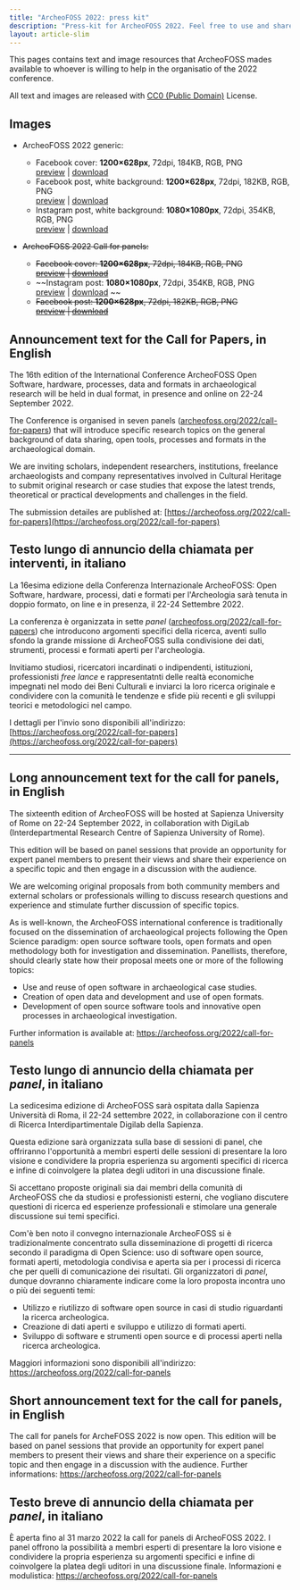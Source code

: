 ```yaml
---
title: "ArcheoFOSS 2022: press kit"
description: "Press-kit for ArcheoFOSS 2022. Feel free to use and share."
layout: article-slim
---
```


This pages contains text and image resources that ArcheoFOSS mades available to whoever is willing to help in the organisatio of the 2022 conference.

All text and images are released with [CC0 (Public Domain)](https://creativecommons.org/share-your-work/public-domain/cc0/) License.

## Images

- ArcheoFOSS 2022 generic:
    - Facebook cover: **1200×628px**, 72dpi, 184KB, RGB, PNG  
    <a data-fancybox="presskit" href="af_cover_fb.png">preview</a> | [download](af_cover_fb.png)
    - Facebook post, white background: **1200×628px**, 72dpi, 182KB, RGB, PNG  
    <a data-fancybox="presskit" href="af_fb_post.png">preview</a> | [download](af_fb_post.png)
    - Instagram post, white background: **1080×1080px**, 72dpi, 354KB, RGB, PNG  
    <a data-fancybox="presskit" href="af_ig_post.png">preview</a> | [download](af_ig_post.png)

- ~~ArcheoFOSS 2022 Call for panels:~~
    - ~~Facebook cover: **1200×628px**, 72dpi, 184KB, RGB, PNG  
    <a data-fancybox="presskit" href="af_cover_fb_call_for_panels.png">preview</a> | [download](af_cover_fb_call_for_panels.png)~~
    - ~~Instagram post: **1080×1080px**, 72dpi, 354KB, RGB, PNG  
    <a data-fancybox="presskit" href="af_ig_post_call_for_panels.png">preview</a> | [download](af_ig_post_call_for_panels.png) ~~
    - ~~Facebook post: **1200×628px**, 72dpi, 182KB, RGB, PNG  
    <a data-fancybox="presskit" href="af_fb_post_call_for_panels.png">preview</a> | [download](af_fb_post_call_for_panels.png)~~

## Announcement text for the Call for Papers, in English

The 16th edition of the International Conference ArcheoFOSS Open Software, hardware, processes, data and formats in archaeological research will be held in dual format, in presence and online on 22-24 September 2022.

The Conference is organised in seven panels ([archeofoss.org/2022/call-for-papers](https://archeofoss.org/2022/call-for-papers)) that will introduce specific research topics on the general background of data sharing, open tools, processes and formats in the archaeological domain.

We are inviting scholars, independent researchers, institutions, freelance archaeologists and company representatives involved in Cultural Heritage to submit original research or case studies that expose the latest trends, theoretical or practical developments and challenges in the field.

The submission detailes are published at: [https://archeofoss.org/2022/call-for-papers](https://archeofoss.org/2022/call-for-papers)


## Testo lungo di annuncio della chiamata per interventi, in italiano
La 16esima edizione della Conferenza Internazionale ArcheoFOSS: Open Software, hardware, processi, dati e formati per l'Archeologia sarà tenuta in doppio formato, on line e in presenza, il 22-24 Settembre 2022.

La conferenza è organizzata in sette _panel_ ([archeofoss.org/2022/call-for-papers](https://archeofoss.org/2022/call-for-papers)) che introducono argomenti specifici della ricerca, aventi sullo sfondo la grande missione di ArcheoFOSS sulla condivisione dei dati, strumenti, processi e formati aperti per l'archeologia.

Invitiamo studiosi, ricercatori incardinati o indipendenti, istituzioni, professionisti _free lance_ e rappresentatnti delle realtà economiche impegnati nel modo dei Beni Culturali e inviarci la loro ricerca originale e condividere con la comunità le tendenze e sfide più recenti e gli sviluppi teorici e metodologici nel campo.

I dettagli per l'invio sono disponibili all'indirizzo: [https://archeofoss.org/2022/call-for-papers](https://archeofoss.org/2022/call-for-papers)

---

## Long announcement text for the call for panels, in English

The sixteenth edition of ArcheoFOSS will be hosted at Sapienza University of Rome on 22-24 September 2022, in collaboration with DigiLab (Interdepartmental Research Centre of Sapienza University of Rome).

This edition will be based on panel sessions that provide an opportunity for expert panel members to present their views and share their experience on a specific topic and then engage in a discussion with the audience.

We are welcoming original proposals from both community members and external scholars or professionals willing to discuss research questions and experience and stimulate further discussion of specific topics.

As is well-known, the ArcheoFOSS international conference is traditionally focused on the dissemination of archaeological projects following the Open Science paradigm: open source software tools, open formats and open methodology both for investigation and dissemination. Panellists, therefore, should clearly state how their proposal meets one or more of the following topics:

- Use and reuse of open software in archaeological case studies.
- Creation of open data and development and use of open formats.
- Development of open source software tools and innovative open processes in archaeological investigation.

Further information is available at: https://archeofoss.org/2022/call-for-panels 

## Testo lungo di annuncio della chiamata per _panel_, in italiano

La sedicesima edizione di ArcheoFOSS sarà ospitata dalla Sapienza Università di Roma, il 22-24 settembre 2022, in collaborazione con il centro di Ricerca Interdipartimentale Digilab della Sapienza.

Questa edizione sarà organizzata sulla base di sessioni di panel, che offriranno l'opportunità a membri esperti delle sessioni di presentare la loro visione e condividere la propria esperienza su argomenti specifici di ricerca e infine di coinvolgere la platea degli uditori in una discussione finale.

Si accettano proposte originali sia dai membri della comunità di ArcheoFOSS che da studiosi e professionisti esterni, che vogliano discutere questioni di ricerca ed esperienze professionali e stimolare una generale discussione sui temi specifici.

Com'è ben noto il convegno internazionale ArcheoFOSS si è tradizionalmente concentrato sulla disseminazione di progetti di ricerca secondo il paradigma di Open Science: uso di software open source, formati aperti, metodologia condivisa e aperta sia per i processi di ricerca che per quelli di comunicazione dei risultati. Gli organizzatori di _panel_, dunque dovranno chiaramente indicare come la loro proposta incontra uno o più dei seguenti temi:

- Utilizzo e riutilizzo di software open source in casi di studio riguardanti la  ricerca archeologica.
- Creazione di dati aperti e sviluppo e utilizzo di formati aperti.
- Sviluppo di software e strumenti open source e di processi aperti nella ricerca archeologica.

Maggiori informazioni sono disponibili all'indirizzo: https://archeofoss.org/2022/call-for-panels

## Short announcement text for the call for panels, in English

The call for panels for ArcheFOSS 2022 is now open. This edition will be based on panel sessions that provide an opportunity for expert panel members to present their views and share their experience on a specific topic and then engage in a discussion with the audience. Further informations: https://archeofoss.org/2022/call-for-panels

## Testo breve di annuncio della chiamata per _panel_, in italiano

È aperta fino al 31 marzo 2022 la call for panels di ArcheoFOSS 2022. I panel offrono la possibilità a membri esperti di presentare la loro visione e condividere la propria esperienza su argomenti specifici e infine di coinvolgere la platea degli uditori in una discussione finale. Informazioni e modulistica: https://archeofoss.org/2022/call-for-panels
